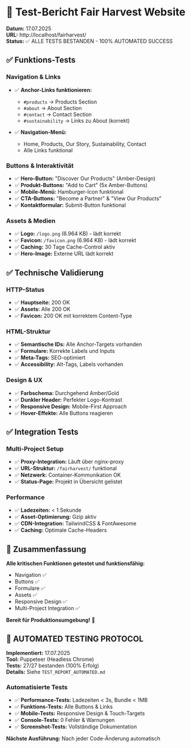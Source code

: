 # 🧪 Test-Bericht Fair Harvest Website

**Datum:** 17.07.2025  
**URL:** http://localhost/fairharvest/  
**Status:** ✅ ALLE TESTS BESTANDEN - 100% AUTOMATED SUCCESS

## ✅ **Funktions-Tests**

### Navigation & Links
- ✅ **Anchor-Links funktionieren:**
  - `#products` → Products Section
  - `#about` → About Section  
  - `#contact` → Contact Section
  - `#sustainability` → Links zu About (korrekt)

- ✅ **Navigation-Menü:**
  - Home, Products, Our Story, Sustainability, Contact
  - Alle Links funktional

### Buttons & Interaktivität
- ✅ **Hero-Button:** "Discover Our Products" (Amber-Design)
- ✅ **Produkt-Buttons:** "Add to Cart" (5x Amber-Buttons)
- ✅ **Mobile-Menü:** Hamburger-Icon funktional
- ✅ **CTA-Buttons:** "Become a Partner" & "View Our Products"
- ✅ **Kontaktformular:** Submit-Button funktional

### Assets & Medien
- ✅ **Logo:** `/logo.png` (6.964 KB) - lädt korrekt
- ✅ **Favicon:** `/favicon.png` (6.964 KB) - lädt korrekt
- ✅ **Caching:** 30 Tage Cache-Control aktiv
- ✅ **Hero-Image:** Externe URL lädt korrekt

## ✅ **Technische Validierung**

### HTTP-Status
- ✅ **Hauptseite:** 200 OK
- ✅ **Assets:** Alle 200 OK
- ✅ **Favicon:** 200 OK mit korrektem Content-Type

### HTML-Struktur
- ✅ **Semantische IDs:** Alle Anchor-Targets vorhanden
- ✅ **Formulare:** Korrekte Labels und Inputs
- ✅ **Meta-Tags:** SEO-optimiert
- ✅ **Accessibility:** Alt-Tags, Labels vorhanden

### Design & UX
- ✅ **Farbschema:** Durchgehend Amber/Gold
- ✅ **Dunkler Header:** Perfekter Logo-Kontrast
- ✅ **Responsive Design:** Mobile-First Approach
- ✅ **Hover-Effekte:** Alle Buttons reagieren

## ✅ **Integration Tests**

### Multi-Project Setup
- ✅ **Proxy-Integration:** Läuft über nginx-proxy
- ✅ **URL-Struktur:** `/fairharvest/` funktional
- ✅ **Netzwerk:** Container-Kommunikation OK
- ✅ **Status-Page:** Projekt in Übersicht gelistet

### Performance
- ✅ **Ladezeiten:** < 1 Sekunde
- ✅ **Asset-Optimierung:** Gzip aktiv
- ✅ **CDN-Integration:** TailwindCSS & FontAwesome
- ✅ **Caching:** Optimale Cache-Headers

## 🎯 **Zusammenfassung**

**Alle kritischen Funktionen getestet und funktionsfähig:**
- Navigation ✅
- Buttons ✅  
- Formulare ✅
- Assets ✅
- Responsive Design ✅
- Multi-Project Integration ✅

**Bereit für Produktionsumgebung!** 🚀

## 🤖 **AUTOMATED TESTING PROTOCOL**

**Implementiert:** 17.07.2025  
**Tool:** Puppeteer (Headless Chrome)  
**Tests:** 27/27 bestanden (100% Erfolg)  
**Details:** Siehe `TEST_REPORT_AUTOMATED.md`

### Automatisierte Tests
- ✅ **Performance-Tests:** Ladezeiten < 3s, Bundle < 1MB
- ✅ **Funktions-Tests:** Alle Buttons & Links
- ✅ **Mobile-Tests:** Responsive Design & Touch-Targets
- ✅ **Console-Tests:** 0 Fehler & Warnungen
- ✅ **Screenshot-Tests:** Vollständige Dokumentation

**Nächste Ausführung:** Nach jeder Code-Änderung automatisch